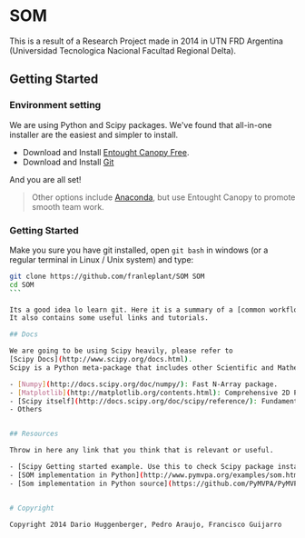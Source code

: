 SOM
===

This is a result of a Research Project made in 2014 in UTN FRD Argentina (Universidad Tecnologica Nacional Facultad Regional Delta).

## Getting Started

### Environment setting

We are using Python and Scipy packages.
We've found that all-in-one installer are the easiest and simpler to install.

- Download and Install [Entought Canopy Free](https://www.enthought.com/downloads/).
- Download and Install [Git](http://git-scm.com/download)


And you are all set!


> Other options include [Anaconda](http://continuum.io/downloads), but
use Entought Canopy to promote smooth team work.

### Getting Started

Make you sure you have git installed, open `git bash` in windows (or a regular terminal in Linux / Unix system) and type:

````bash
git clone https://github.com/franleplant/SOM SOM
cd SOM
```

Its a good idea lo learn git. Here it is a summary of a [common workflow](https://github.com/franleplant/git-101).
It also contains some useful links and tutorials.

## Docs

We are going to be using Scipy heavily, please refer to
[Scipy Docs](http://www.scipy.org/docs.html).
Scipy is a Python meta-package that includes other Scientific and Mathematics packages, the most important are:

- [Numpy](http://docs.scipy.org/doc/numpy/): Fast N-Array package.
- [Matplotlib](http://matplotlib.org/contents.html): Comprehensive 2D Plotting
- [Scipy itself](http://docs.scipy.org/doc/scipy/reference/): Fundamental library for scientific computing
- Others


## Resources

Throw in here any link that you think that is relevant or useful.

- [Scipy Getting started example. Use this to check Scipy package install](http://scipy.org/getting-started.html#an-example-session)
- [SOM implementation in Python](http://www.pymvpa.org/examples/som.html)
- [Som implementation in Python source](https://github.com/PyMVPA/PyMVPA/blob/c9ed9d71a425fe4b8b2ebaa7e6def71d62449764/mvpa2/mappers/som.py)


# Copyright

Copyright 2014 Dario Huggenberger, Pedro Araujo, Francisco Guijarro
